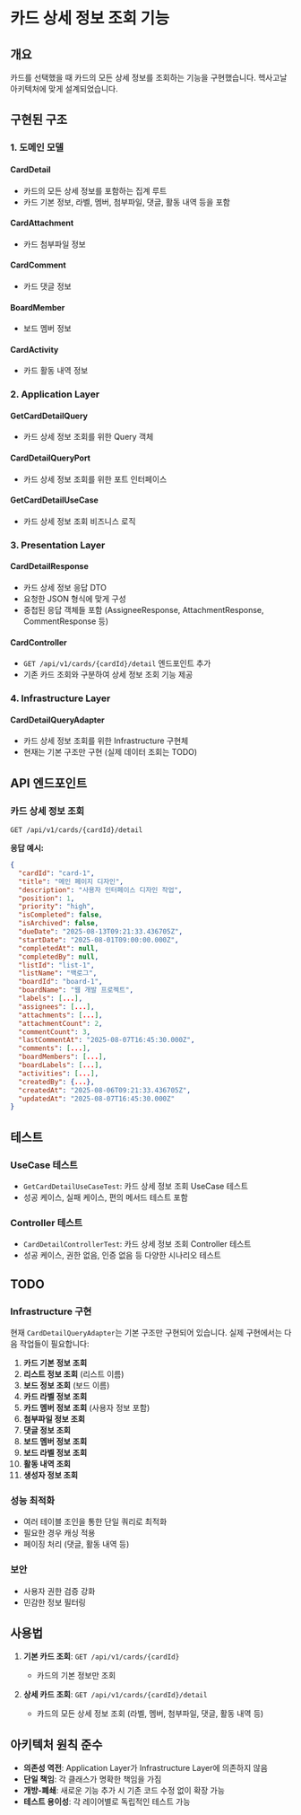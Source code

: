 # 카드 상세 정보 조회 기능

## 개요

카드를 선택했을 때 카드의 모든 상세 정보를 조회하는 기능을 구현했습니다. 헥사고날 아키텍처에 맞게 설계되었습니다.

## 구현된 구조

### 1. 도메인 모델

#### CardDetail
- 카드의 모든 상세 정보를 포함하는 집계 루트
- 카드 기본 정보, 라벨, 멤버, 첨부파일, 댓글, 활동 내역 등을 포함

#### CardAttachment
- 카드 첨부파일 정보

#### CardComment
- 카드 댓글 정보

#### BoardMember
- 보드 멤버 정보

#### CardActivity
- 카드 활동 내역 정보

### 2. Application Layer

#### GetCardDetailQuery
- 카드 상세 정보 조회를 위한 Query 객체

#### CardDetailQueryPort
- 카드 상세 정보 조회를 위한 포트 인터페이스

#### GetCardDetailUseCase
- 카드 상세 정보 조회 비즈니스 로직

### 3. Presentation Layer

#### CardDetailResponse
- 카드 상세 정보 응답 DTO
- 요청한 JSON 형식에 맞게 구성
- 중첩된 응답 객체들 포함 (AssigneeResponse, AttachmentResponse, CommentResponse 등)

#### CardController
- `GET /api/v1/cards/{cardId}/detail` 엔드포인트 추가
- 기존 카드 조회와 구분하여 상세 정보 조회 기능 제공

### 4. Infrastructure Layer

#### CardDetailQueryAdapter
- 카드 상세 정보 조회를 위한 Infrastructure 구현체
- 현재는 기본 구조만 구현 (실제 데이터 조회는 TODO)

## API 엔드포인트

### 카드 상세 정보 조회
```
GET /api/v1/cards/{cardId}/detail
```

**응답 예시:**
```json
{
  "cardId": "card-1",
  "title": "메인 페이지 디자인",
  "description": "사용자 인터페이스 디자인 작업",
  "position": 1,
  "priority": "high",
  "isCompleted": false,
  "isArchived": false,
  "dueDate": "2025-08-13T09:21:33.436705Z",
  "startDate": "2025-08-01T09:00:00.000Z",
  "completedAt": null,
  "completedBy": null,
  "listId": "list-1",
  "listName": "백로그",
  "boardId": "board-1",
  "boardName": "웹 개발 프로젝트",
  "labels": [...],
  "assignees": [...],
  "attachments": [...],
  "attachmentCount": 2,
  "commentCount": 3,
  "lastCommentAt": "2025-08-07T16:45:30.000Z",
  "comments": [...],
  "boardMembers": [...],
  "boardLabels": [...],
  "activities": [...],
  "createdBy": {...},
  "createdAt": "2025-08-06T09:21:33.436705Z",
  "updatedAt": "2025-08-07T16:45:30.000Z"
}
```

## 테스트

### UseCase 테스트
- `GetCardDetailUseCaseTest`: 카드 상세 정보 조회 UseCase 테스트
- 성공 케이스, 실패 케이스, 편의 메서드 테스트 포함

### Controller 테스트
- `CardDetailControllerTest`: 카드 상세 정보 조회 Controller 테스트
- 성공 케이스, 권한 없음, 인증 없음 등 다양한 시나리오 테스트

## TODO

### Infrastructure 구현
현재 `CardDetailQueryAdapter`는 기본 구조만 구현되어 있습니다. 실제 구현에서는 다음 작업들이 필요합니다:

1. **카드 기본 정보 조회**
2. **리스트 정보 조회** (리스트 이름)
3. **보드 정보 조회** (보드 이름)
4. **카드 라벨 정보 조회**
5. **카드 멤버 정보 조회** (사용자 정보 포함)
6. **첨부파일 정보 조회**
7. **댓글 정보 조회**
8. **보드 멤버 정보 조회**
9. **보드 라벨 정보 조회**
10. **활동 내역 조회**
11. **생성자 정보 조회**

### 성능 최적화
- 여러 테이블 조인을 통한 단일 쿼리로 최적화
- 필요한 경우 캐싱 적용
- 페이징 처리 (댓글, 활동 내역 등)

### 보안
- 사용자 권한 검증 강화
- 민감한 정보 필터링

## 사용법

1. **기본 카드 조회**: `GET /api/v1/cards/{cardId}`
   - 카드의 기본 정보만 조회

2. **상세 카드 조회**: `GET /api/v1/cards/{cardId}/detail`
   - 카드의 모든 상세 정보 조회 (라벨, 멤버, 첨부파일, 댓글, 활동 내역 등)

## 아키텍처 원칙 준수

- **의존성 역전**: Application Layer가 Infrastructure Layer에 의존하지 않음
- **단일 책임**: 각 클래스가 명확한 책임을 가짐
- **개방-폐쇄**: 새로운 기능 추가 시 기존 코드 수정 없이 확장 가능
- **테스트 용이성**: 각 레이어별로 독립적인 테스트 가능

